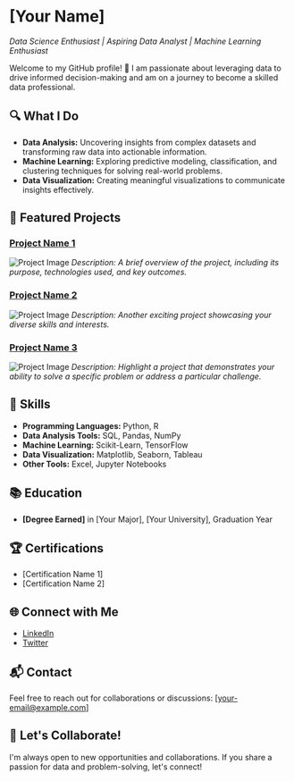 # [Your Name]
*Data Science Enthusiast | Aspiring Data Analyst | Machine Learning Enthusiast*

Welcome to my GitHub profile! 👋 I am passionate about leveraging data to drive informed decision-making and am on a journey to become a skilled data professional.

## 🔍 What I Do
- **Data Analysis:** Uncovering insights from complex datasets and transforming raw data into actionable information.
- **Machine Learning:** Exploring predictive modeling, classification, and clustering techniques for solving real-world problems.
- **Data Visualization:** Creating meaningful visualizations to communicate insights effectively.

## 🚀 Featured Projects
### [Project Name 1](link-to-project-1)
![Project Image](image-link-1)
*Description: A brief overview of the project, including its purpose, technologies used, and key outcomes.*

### [Project Name 2](link-to-project-2)
![Project Image](image-link-2)
*Description: Another exciting project showcasing your diverse skills and interests.*

### [Project Name 3](link-to-project-3)
![Project Image](image-link-3)
*Description: Highlight a project that demonstrates your ability to solve a specific problem or address a particular challenge.*

## 🌱 Skills
- **Programming Languages:** Python, R
- **Data Analysis Tools:** SQL, Pandas, NumPy
- **Machine Learning:** Scikit-Learn, TensorFlow
- **Data Visualization:** Matplotlib, Seaborn, Tableau
- **Other Tools:** Excel, Jupyter Notebooks

## 📚 Education
- **[Degree Earned]** in [Your Major], [Your University], Graduation Year

## 🏆 Certifications
- [Certification Name 1]
- [Certification Name 2]

## 🌐 Connect with Me
- [LinkedIn](your-linkedin-profile)
- [Twitter](your-twitter-profile)

## 📬 Contact
Feel free to reach out for collaborations or discussions: [your-email@example.com]

## 🙌 Let's Collaborate!
I'm always open to new opportunities and collaborations. If you share a passion for data and problem-solving, let's connect!

